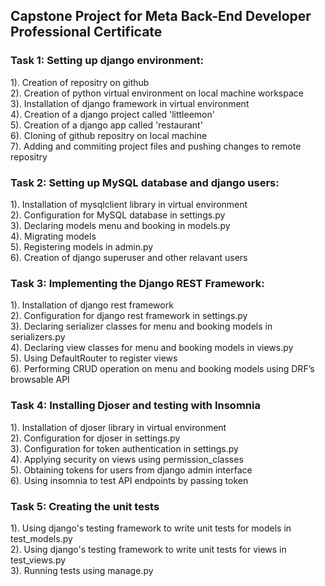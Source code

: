 ## Capstone Project for Meta Back-End Developer Professional Certificate

### Task 1: Setting up django environment:
1). Creation of repositry on github\
2). Creation of python virtual environment on local machine workspace\
3). Installation of django framework in  virtual environment\
4). Creation of a django project called 'littleemon'\
5). Creation of a django app called 'restaurant'\
6). Cloning of github repositry on local machine\
7). Adding and commiting project files and pushing changes to remote repositry

### Task 2: Setting up MySQL database and django users:
1). Installation of mysqlclient library in virtual environment\
2). Configuration for MySQL database in settings.py\
3). Declaring models menu and booking in models.py\
4). Migrating models\
5). Registering models in admin.py\
6). Creation of django superuser and other relavant users

### Task 3: Implementing the Django REST Framework:
1). Installation of django rest framework\
2). Configuration for django rest framework in settings.py\
3). Declaring serializer classes for menu and booking models in serializers.py\
4). Declaring view classes for menu and booking models in views.py\
5). Using DefaultRouter to register views\
6). Performing CRUD operation on menu and booking models using DRF’s browsable API

### Task 4: Installing Djoser and testing with Insomnia
1). Installation of djoser library in virtual environment\
2). Configuration for djoser in settings.py\
3). Configuration for token authentication in settings.py\
4). Applying security on views using permission_classes\
5). Obtaining tokens for users from django admin interface\
6). Using insomnia to test API endpoints by passing token

### Task 5: Creating the unit tests
1). Using django's testing framework to write unit tests for models in test_models.py\
2). Using django's testing framework to write unit tests for views in test_views.py\
3). Running tests using manage.py


